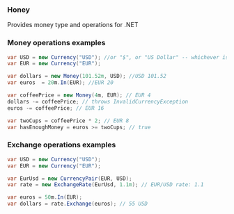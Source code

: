 ### Honey
Provides money type and operations for .NET

### Money operations examples
```C#
var USD = new Currency("USD"); //or "$", or "US Dollar" -- whichever is used in your domain
var EUR = new Currency("EUR");

var dollars = new Money(101.52m, USD); //USD 101.52
var euros  = 20m.In(EUR); //EUR 20

var coffeePrice = new Money(4m, EUR); // EUR 4
dollars -= coffeePrice; // throws InvalidCurrencyException
euros -= coffeePrice; // EUR 16

var twoCups = coffeePrice * 2; // EUR 8
var hasEnoughMoney = euros >= twoCups; // true
```

### Exchange operations examples
```C#
var USD = new Currency("USD");
var EUR = new Currency("EUR");

var EurUsd = new CurrencyPair(EUR, USD);
var rate = new ExchangeRate(EurUsd, 1.1m); // EUR/USD rate: 1.1

var euros = 50m.In(EUR);
var dollars = rate.Exchange(euros); // 55 USD  
```
